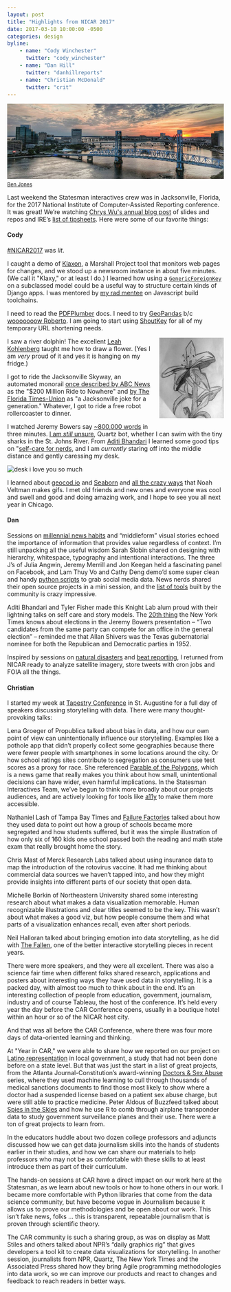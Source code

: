 ```yaml
---
layout: post
title: "Highlights from NICAR 2017"
date: 2017-03-10 10:00:00 -0500
categories: design
byline:
    - name: "Cody Winchester"
      twitter: "cody_winchester"
    - name: "Dan Hill"
      twitter: "danhillreports"
    - name: "Christian McDonald"
      twitter: "crit"
---
```


![Jacksonville? Jacksonville!](/assets/img/2017-03-10-jacksonville-pano.jpg)
<small><a href="https://twitter.com/DataRemixed" target="_blank">Ben Jones</a></small>

Last weekend the Statesman interactives crew was in Jacksonville, Florida, for the 2017 National Institute of Computer-Assisted Reporting conference. It was great! We’re watching [Chrys Wu's annual blog post](http://blog.chryswu.com/2017/03/02/nicar17-slides-links-tutorials-nicar17/) of slides and repos and IRE’s [list of tipsheets](http://ire.org/resource-center/tipsheets/). Here were some of our favorite things:

#### **Cody**

[#NICAR2017](https://twitter.com/search?f=tweets&vertical=default&q=%23nicar17&src=typd) was _lit_.

I caught a demo of [Klaxon](https://github.com/themarshallproject/klaxon), a Marshall Project tool that monitors web pages for changes, and we stood up a newsroom instance in about five minutes. (We call it "Klaxy," or at least I do.) I learned how using a [`GenericForeignKey`](https://docs.djangoproject.com/en/1.10/ref/contrib/contenttypes/#django.contrib.contenttypes.fields.GenericForeignKey) on a subclassed model could be a useful way to structure certain kinds of Django apps. I was mentored by [my rad mentee](https://twitter.com/onlyandrewn) on Javascript build toolchains.

I need to read the [PDFPlumber](https://github.com/jsvine/pdfplumber) docs. I need to try [GeoPandas](http://geopandas.org/) b/c [wooooooow Roberto](https://github.com/robroc/GIS-with-python/blob/master/GIS%20with%20Python.ipynb). I am going to start using [ShoutKey](http://shoutkey.com/) for all of my temporary URL shortening needs.

<img src="/assets/img/2017-03-10-codys-flower.png" style="width: 150px; max-width: 100%; float: right; margin: auto auto 15px 15px;" alt="should i quit my day job lol" />

I saw a river dolphin! The excellent [Leah Kohlenberg](https://twitter.com/LeahKohlenberg) taught me how to draw a flower. (Yes I am _very_ proud of it and yes it is hanging on my fridge.)

I got to ride the Jacksonville Skyway, an automated monorail [once described by ABC News](http://abcnews.go.com/WNT/story?id=130201&page=1) as the "$200 Million Ride to Nowhere" and [by The Florida Times-Union](http://jacksonville.com/news/metro/2010-09-05/story/after-20-years-jacksonville-skyway-remains-punchline) as "a Jacksonville joke for a generation." Whatever, I got to ride a free robot rollercoaster to dinner.

I watched Jeremy Bowers say [~800,000 words](https://docs.google.com/presentation/d/1wy7vTDHgZrlMhqV4JboKZO1PQPm5H5NWydjPcXmspFw/edit) in three minutes. [I am _still_ unsure](https://twitter.com/NewsNerdBot/status/837405424794021888), Quartz bot, whether I can swim with the tiny sharks in the St. Johns River. From [Aditi Bhandari](https://twitter.com/AditiHBhandari) I learned some good tips on "[self-care for nerds](https://aditibhandari.github.io/nicar17-slides/), and I am _currently_ staring off into the middle distance and gently caressing my desk.

![desk i love you so much](https://aditibhandari.github.io/nicar17-slides/img/5-2.gif)

I learned about [geocod.io](https://geocod.io/) and [Seaborn](http://seaborn.pydata.org/) and [all the crazy ways](https://github.com/veltman/gifs) that Noah Veltman makes gifs. I met old friends and new ones and everyone was cool and swell and good and doing amazing work, and I hope to see you all next year in Chicago.

#### **Dan**

Sessions on [millennial news habits](https://drive.google.com/file/d/0B-x9LJOg77smSFVZempkbmJSemM/view) and “middleform” visual stories echoed the importance of information that provides value regardless of context. I’m still unpacking all the useful wisdom Sarah Slobin shared on designing with hierarchy, whitespace, typography and intentional interactions. The three J’s of Julia Angwin, Jeremy Merrill and Jon Keegan held a fascinating panel on Facebook, and Lam Thuy Vo and Cathy Deng demo’d some super clean and handy [python scripts](https://github.com/lamthuyvo/social-media-data-scripts) to grab social media data. News nerds shared their open source projects in a mini session, and the [list of tools](https://github.com/DallasMorningNews/awesome-news-hacks/blob/master/README.md) built by the community is crazy impressive.

Aditi Bhandari and Tyler Fisher made this Knight Lab alum proud with their lightning talks on self care and story models. The [20th thing](https://docs.google.com/presentation/d/1wy7vTDHgZrlMhqV4JboKZO1PQPm5H5NWydjPcXmspFw/edit#slide=id.g1d0d4714e4_0_79) the New York Times knows about elections in the Jeremy Bowers presentation – “Two candidates from the same party can compete for an office in the general election” – reminded me that Allan Shivers was the Texas gubernatorial nominee for both the Republican and Democratic parties in 1952.

Inspired by sessions on [natural disasters](https://drive.google.com/file/d/0BzqABLnCCTfWTUFPQUZPTEo4OEE/edit) and [beat reporting](https://docs.google.com/document/d/10pFXRsFiXS5VMQqVe2WvYKgDMze1PPoN9G-dnlIpOpU/edit#heading=h.td4rbin36dv5), I returned from NICAR ready to analyze satellite imagery, store tweets with cron jobs and FOIA all the things.

#### **Christian**

I started my week at [Tapestry Conference](http://www.tapestryconference.com/) in St. Augustine for a full day of speakers discussing storytelling with data. There were many thought-provoking talks:

Lena Groeger of Propublica talked about bias in data, and how our own point of view can unintentionally influence our storytelling. Examples like a pothole app that didn’t properly collect some geographies because there were fewer people with smartphones in some locations around the city. Or how school ratings sites contribute to segregation as consumers use test scores as a proxy for race. She referenced [Parable of the Polygons](http://ncase.me/polygons/), which is a news game that really makes you think about how small, unintentional decisions can have wider, even harmful implications. In the Statesman Interactives Team, we’ve begun to think more broadly about our projects audiences, and are actively looking for tools like [a11y](https://www.npmjs.com/package/grunt-a11y) to make them more accessible.

Nathaniel Lash of Tampa Bay Times and [Failure Factories](http://www.tampabay.com/failurefactories/) talked about how they used data to point out how a group of schools became more segregated and how students suffered, but it was the simple illustration of how only six of 160 kids one school passed both the reading and math state exam that really brought home the story.

Chris Mast of Merck Research Labs talked about using insurance data to map the introduction of the rotovirus vaccine. It had me thinking about commercial data sources we haven’t tapped into, and how they might provide insights into different parts of our society that open data.

Michelle Borkin of Northeastern University shared some interesting research about what makes a data visualization memorable. Human recognizable illustrations and clear titles seemed to be the key. This wasn’t about what makes a good viz, but how people consume them and what parts of a visualization enhances recall, even after short periods.

Neil Halloran talked about bringing emotion into data storytelling, as he did with [The Fallen](http://www.fallen.io/), one of the better interactive storytelling pieces in recent years.

There were more speakers, and they were all excellent. There was also a science fair time when different folks shared research, applications and posters about interesting ways they have used data in storytelling. It is a packed day, with almost too much to think about in the end. It’s an interesting collection of people from education, government, journalism, industry and of course Tableau, the host of the conference. It’s held every year the day before the CAR Conference opens, usually in a boutique hotel within an hour or so of the NICAR host city.

And that was all before the CAR Conference, where there was four more days of data-oriented learning and thinking.

At "Year in CAR," we were able to share how we reported on our project on [Latino representation](http://projects.statesman.com/news/latino-representation/) in local government, a study that had not been done before on a state level. But that was just the start in a list of great projects, from the Atlanta Journal-Constitution’s award-winning [Doctors & Sex Abuse](http://doctors.ajc.com/) series, where they used machine learning to cull through thousands of medical sanctions documents to find those most likely to show where a doctor had a suspended license based on a patient sex abuse charge, but were still able to practice medicine. Peter Aldous of Buzzfeed talked about [Spies in the Skies](https://www.buzzfeed.com/peteraldhous/spies-in-the-skies) and how he use R to comb through airplane transponder data to study government surveillance planes and their use. There were a ton of great projects to learn from.

In the educators huddle about two dozen college professors and adjuncts discussed how we can get data journalism skills into the hands of students earlier in their studies, and how we can share our materials to help professors who may not be as comfortable with these skills to at least introduce them as part of their curriculum.

The hands-on sessions at CAR have a direct impact on our work here at the Statesman, as we learn about new tools or how to hone others in our work. I became more comfortable with Python libraries that come from the data science community, but have become vogue in Journalism because it allows us to prove our methodologies and be open about our work. This isn’t fake news, folks … this is transparent, repeatable journalism that is proven through scientific theory.

The CAR community is such a sharing group, as was on display as Matt Stiles and others talked about NPR’s “daily graphics rig” that gives developers a tool kit to create data visualizations for storytelling. In another session, journalists from NPR, Quartz, The New York Times and the Associated Press shared how they bring Agile programming methodologies into data work, so we can improve our products and react to changes and feedback to reach readers in better ways.
